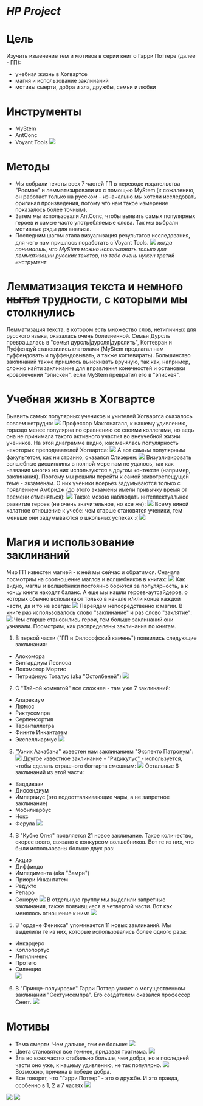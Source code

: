 # *HP Project*

# Цель
Изучить изменение тем и мотивов в серии книг о Гарри Поттере (далее - ГП):
* учебная жизнь в Хогвартсе
* магия и использование заклинаний
* мотивы смерти, добра и зла, дружбы, семьи и любви

# Инструменты
* MyStem
* AntConc
* Voyant Tools
![](instrument_meme.jpg)

# Методы
* Мы собрали тексты всех 7 частей ГП в переводе издательства "Росмэн" и лемматизировали их с помощью MyStem (к сожалению, он работает только на русском - изначально мы хотели исследовать оригинал произведения, потому что нам такое измерение показалось более точным). 
* Затем мы использовали AntConc, чтобы выявить самых популярных героев и самые часто употребляемые слова. Так мы выбрали мотивные ряды для анализа.
* Последним шагом стала визуализация результатов исследования, для чего нам пришлось поработать с Voyant Tools.
![](meme2.jpg)
*когда понимаешь, что MyStem можно использовать только для лемматизации русских текстов, но тебе очень нужен третий инструмент*

# Лемматизация текста и ~~немного нытья~~ трудности, с которыми мы столкнулись
Лемматизация текста, в котором есть множество слов, нетипичных для русского языка, оказалась очень болезненной. Семья Дурсль превращалась в "семья дурсль|дурсля|дурслить", Когтевран и Пуффендуй становились глаголами (MyStem предлагал нам пуффендовать и пуффендовывать, а также когтевирать). Большинство заклинаний также пришлось выискивать вручную, так как, например, сложно найти заклинание для вправления конечностей и остановки кровотечений "эпискеи", если MyStem превратил его в "эпискея".

# Учебная жизнь в Хогвартсе
Выявить самых популярных учеников и учителей Хогвартса оказалось совсем нетрудно:
![](characters.jpg)
Профессор Макгонагалл, к нашему удивлению, гораздо менее популярна по сравнению со своими коллегами, но ведь она не принимала такого активного участия во внеучебной жизни учеников. На этой диаграмме видно, как менялась популярность некоторых преподавателей Хогвартса:
![](professors.jpg)
А вот самым популярным факультетом, как ни странно, оказался Слизерен:
![](faculties.jpg)
Визуализировать волшебные дисциплины в полной мере нам не удалось, так как названия многих из них используются в другом контексте (например, заклинания). Поэтому мы решили перейти к самой животрепещущей теме - экзаменам. О них ученики всерьез задумываются только с появлением Амбридж (до этого экзамены имели привычку время от времени отменяться):
![](2019-06-04_13-11-40.png)
Также можно наблюдать интеллектуальное развитие героев (не очень значительное, но все же):
![](2019-06-04_13-09-54.png)
Всему виной халатное отношение к учебе: чем старше становятся ученики, тем меньше они задумываются о школьных успехах :(
![](stuDYING.jpg)

# Магия и использование заклинаний
Мир ГП известен магией - к ней мы сейчас и обратимся. Сначала посмотрим на соотношение маглов и волшебников в книгах:
![](vs.jpg)
Как видно, маглы и волшебники постоянно борются за популярность, а к концу книги находят баланс.
А еще мы нашли героев-аутсайдеров, о которых обычно вспоминают только в начале и/или конце каждой части, да и то не всегда:
![](2019-06-04_13-04-48.png)
Перейдем непосредственно к магии.
В книге раз использовалось слово "заклинание" и раз слово "заклятие":
![](spells.jpg)
Чем старше становились герои, тем больше заклинаний они узнавали.
Посмотрим, как распределены заклинания по книгам.
1. В первой части ("ГП и Философский камень") появились следующие заклинания:
* Алохомора
* Вингардиум Левиоса
* Локомотор Мортис 
* Петрификус Тоталус (aka "Остолбеней")
![](spells1.jpg)
2. С "Тайной комнатой" все сложнее - там уже 7 заклинаний:
* Апарекиум
* Люмос
* Риктусемпра
* Серпенсортия
* Таранталлегра
* Фините Инкантатем
* Экспеллиармус
![](spells2.jpg)
3. "Узник Азкабана" известен нам заклинанием "Экспекто Патронум":
![](patronus.jpg)
Другое известное заклинание - "Ридикулус" - используется, чтобы сделать страшного боггарта смешным:
![](ridiculus.jpg)
Остальные 6 заклинаний из этой части:
* Ваддивази 
* Диссендиум  
* Импервиус (это водоотталкивающие чары, а не запретное заклинание)
* Мобилиарбус  
* Нокс  
* Ферула 
![](spells3.jpg)
4. В "Кубке Огня" появляется 21 новое заклинание. Такое количество, скорее всего, связано с конкурсом волшебников. Вот те из них, что были использованы больше двух раз:
* Акцио 
* Диффиндо
* Импедимента (aka "Замри")   
* Приори Инкантатем 
* Редукто
* Репаро
* Сонорус 
![](spells4.jpg)
В отдельную группу мы выделили запретные заклинания, также появившиеся в четвертой части. Вот как менялось отношение к ним:
![](forbid_sp.jpg)
5. В "ордене Феникса" упоминается 11 новых заклинаний. Мы выделили те из них, которые использовались более одного раза:
* Инкарцеро
* Коллопортус 
* Легилименс  
* Протего
* Силенцио   
![](spells5.jpg)
6. В "Принце-полукровке" Гарри Поттер узнает о могущественном заклинании "Сектумсемпра". Его создателем оказался профессор Снегг.
![](snape_sp.jpg)

# Мотивы
* Тема смерти. Чем дальше, тем ее больше:
![](2019-06-04_13-03-24.png)
* Цвета становятся все темнее, придавая трагизма.
![](2019-06-04_13-22-14.png)
* Зла во всех частях стабильно больше, чем  добра, но в последней части оно уже, к нашему удивлению, не так популярно. 
![](2019-06-04_13-05-42.png)
Возможно, причина в победе добра.
* Все говорят, что "Гарри Поттер" - это о дружбе. И это правда, особенно в 1, 2 и 7 частях
![](2019-06-04_13-08-08.png)

![](last_meme.jpg) ![](last_meme_.jpg) 
